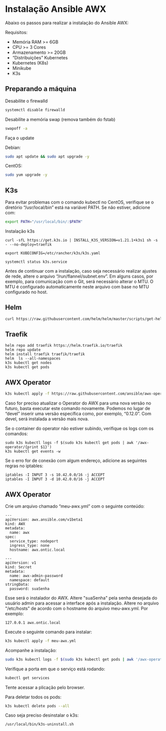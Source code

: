 # Instalação Ansible AWX

Abaixo os passos para realizar a instalação do Ansible AWX:

Requisitos:

- Memória RAM >= 6GB
- CPU >= 3 Cores
- Armazenamento >= 20GB
- “Distribuições” Kubernetes
- Kubernetes (K8s)
- Minikube
- K3s

Preparando a máquina
------------

Desabilite o firewalld 

```bash
systemctl disable firewalld
```

Desabilite a memória swap (remova também do fstab)

```bash
swapoff -a
```

Faça o update

Debian: 
```bash 
sudo apt update && sudo apt upgrade -y
```

CentOS: 
```bash
sudo yum upgrade -y
```

K3s
------------

Para evitar problemas com o comando kubectl no CentOS, verifique se o diretório “/usr/local/bin” está na variável PATH. Se não estiver, adicione com:

```bash
export PATH="/usr/local/bin/:$PATH"
```

Instalação k3s

    curl -sfL https://get.k3s.io | INSTALL_K3S_VERSION=v1.21.1+k3s1 sh -s - --no-deploy=traefik

    export KUBECONFIG=/etc/rancher/k3s/k3s.yaml

    systemctl status k3s.service

Antes de continuar com a instalação, caso seja necessário realizar ajustes de rede, altere o arquivo “/run/flannel/subnet.env”.
Em alguns casos, por exemplo, para comunicação com o Git, será necessário alterar o MTU. O MTU é configurado automaticamente neste arquivo com base no MTU configurado no host.

Helm
------------

```bash
curl https://raw.githubusercontent.com/helm/helm/master/scripts/get-helm-3 | bash
```

Traefik
------------

    helm repo add traefik https://helm.traefik.io/traefik
    helm repo update
    helm install traefik traefik/traefik
    helm  ls --all-namespaces
    k3s kubectl get nodes
    k3s kubectl get pods
    
AWX Operator
------------

```bash
k3s kubectl apply -f https://raw.githubusercontent.com/ansible/awx-operator/devel/deploy/awx-operator.yaml
```

Caso for preciso atualizar o Operator do AWX para uma nova versão no futuro, basta executar este comando novamente. Podemos no lugar de “devel” inserir uma versão específica como, por exemplo, “0.12.0”. Com devel, será instalada a versão mais nova.

Se o container do operator não estiver subindo, verifique os logs com os comandos: 

    sudo k3s kubectl logs -f $(sudo k3s kubectl get pods | awk '/awx-operator/{print $1}')
    k3s kubectl get events -w

Se o erro for de conexão com algum endereço, adicione as seguintes regras no iptables:

    iptables -I INPUT 3 -s 10.42.0.0/16 -j ACCEPT
    iptables -I INPUT 3 -d 10.42.0.0/16 -j ACCEPT

AWX Operator
------------

Crie um arquivo chamado “meu-awx.yml” com o seguinte conteúdo:

    ---
    apiVersion: awx.ansible.com/v1beta1
    kind: AWX
    metadata:
      name: awx
    spec:
      service_type: nodeport
      ingress_type: none
      hostname: awx.ontic.local
    
    ---
    apiVersion: v1
    kind: Secret
    metadata:
      name: awx-admin-password
      namespace: default
    stringData:
      password: suaSenha
    
Esse será o instalador do AWX. Altere "suaSenha" pela senha desejada do usuário admin para acessar a interface após a instalação.
Altere no arquivo "/etc/hosts" de acordo com o hostname do arquivo meu-awx.yml. Por exemplo:

`127.0.0.1 awx.ontic.local`
  
Execute o seguinte comando para instalar:
  
```bash
k3s kubectl apply -f meu-awx.yml
```
  
Acompanhe a instalação:
  
```bash
sudo k3s kubectl logs -f $(sudo k3s kubectl get pods | awk '/awx-operator/{print $1}')
```
  
Verifique a porta em que o serviço está rodando:
  
```bash
kubectl get services
```
  
Tente acessar a plicação pelo browser.
  
Para deletar todos os pods:

```bash
k3s kubectl delete pods --all
```
  

Caso seja preciso desinstalar o k3s:

```bash
/usr/local/bin/k3s-uninstall.sh
```
